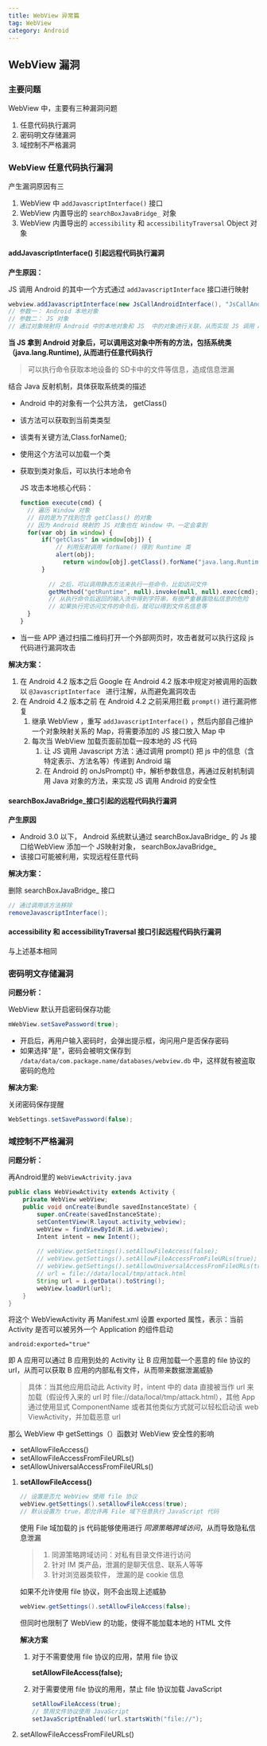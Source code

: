 ```yaml
---
title: WebView 异常篇
tag: WebView
category: Android
---
```


## WebView 漏洞

### 主要问题

WebView 中，主要有三种漏洞问题

1. 任意代码执行漏洞
2. 密码明文存储漏洞
3. 域控制不严格漏洞

### WebView 任意代码执行漏洞

产生漏洞原因有三

1. WebView 中 `addJavascriptInterface()` 接口
2. WebView 内置导出的 `searchBoxJavaBridge_` 对象
3. WebView 内置导出的 `accessibility` 和 `accessibilityTraversal` Object 对象

####  addJavascriptInterface() 引起远程代码执行漏洞

**产生原因：**

JS 调用 Android 的其中一个方式通过 `addJavascriptInterface` 接口进行映射

```java
webview.addJavascriptInterface(new JsCallAndroidInterface(), "JsCallAndroidInterface");
// 参数一： Android 本地对象
// 参数二： JS 对象
// 通过对象映射将 Android 中的本地对象和 JS  中的对象进行关联，从而实现 JS 调用 Android 对象和方法
```

**当 JS 拿到 Android 对象后，可以调用这对象中所有的方法，包括系统类（java.lang.Runtime), 从而进行任意代码执行**

> 可以执行命令获取本地设备的 SD卡中的文件等信息，造成信息泄漏

结合 Java 反射机制，具体获取系统类的描述

* Android 中的对象有一个公共方法， getClass()

* 该方法可以获取到当前类类型

* 该类有关键方法,Class.forName();

* 使用这个方法可以加载一个类

* 获取到类对象后，可以执行本地命令

  JS 攻击本地核心代码：

  ```javascript
  function execute(cmd) {
  	// 遍历 Window 对象
  	// 目的是为了找到包含 getClass() 的对象
  	// 因为 Android 映射的 JS 对象也在 Window 中，一定会拿到
  	for(var obj in window) {
  		if("getClass" in window[obj]) {
  			// 利用反射调用 forName() 得到 Runtime 类
  			alert(obj);
              return window[obj].getClass().forName("java.lang.Runtime");
  		}
          
          // 之后，可以调用静态方法来执行一些命令，比如访问文件
          getMethod("getRuntime", null).invoke(null, null).exec(cmd);
          // 从执行命令后返回的输入流中得到字符串，有很严重暴露隐私信息的危险
          // 如果执行完访问文件的命令后，就可以得到文件名信息等
  	}
  }
  ```

* 当一些 APP 通过扫描二维码打开一个外部网页时，攻击者就可以执行这段 js 代码进行漏洞攻击

**解决方案：**

1. 在 Android 4.2 版本之后
   Google 在 Android 4.2 版本中规定对被调用的函数以 `@JavascriptInterface ` 进行注解，从而避免漏洞攻击
2. 在 Android 4.2 版本之前
   在 Android 4.2 之前采用拦截 `prompt()` 进行漏洞修复
   1. 继承 WebView ，重写 `addJavascriptInterface()` ，然后内部自己维护一个对象映射关系的 Map，将需要添加的 JS 接口放入 Map 中
   2. 每次当 WebView 加载页面前加载一段本地的 JS 代码
      1. 让 JS 调用 Javascript 方法：通过调用 prompt() 把 js 中的信息（含特定表示、方法名等）传递到 Android 端
      2. 在 Android 的 onJsPrompt() 中，解析参数信息，再通过反射机制调用 Java 对象的方法，来实现 JS 调用 Android 的安全性

#### searchBoxJavaBridge_接口引起的远程代码执行漏洞

**产生原因**

* Android 3.0 以下， Android 系统默认通过 searchBoxJavaBridge_ 的 Js 接口给WebView 添加一个 JS映射对象， searchBoxJavaBridge_
* 该接口可能被利用，实现远程任意代码

**解决方案：**

删除 searchBoxJavaBridge_ 接口

```java
// 通过调用该方法移除
removeJavascriptInterface();
```

#### accessibility 和 accessibilityTraversal 接口引起远程代码执行漏洞

与上述基本相同

### 密码明文存储漏洞

**问题分析：**

WebView 默认开启密码保存功能

```java
mWebView.setSavePassword(true);
```

* 开启后，再用户输入密码时，会弹出提示框，询问用户是否保存密码
* 如果选择"是"，密码会被明文保存到 `/data/data/com.package.name/databases/webview.db` 中，这样就有被盗取密码的危险

**解决方案:**

关闭密码保存提醒

```java
WebSettings.setSavePassword(false);
```

### 域控制不严格漏洞

**问题分析：**

再Android里的 `WebViewActrivity.java`

```java
public class WebViewActivity extends Activity {
    private WebView webView;
    public void onCreate(Bundle savedInstanceState) {
        super.onCreate(savedInstanceState);
        setContentView(R.layout.activity_webview);
        webView = findViewById(R.id.webview);
        Intent intent = new Intent();
        
        // webView.getSettings().setAllowFileAccess(false);
        // webView.getSettings().setAllowFileAccessFromFileURLs(true);
        // webView.getSettings().setAllowUniversalAccessFromFileURLs(true);
        // url = file://data/local/tmp/attack.html
        String url = i.getData().toString();
        webView.loadUrl(url);
    }
}
```

将这个 WebViewActivity 再 Manifest.xml 设置 exported 属性，表示：当前 Activity 是否可以被另外一个 Application  的组件启动

`android:exported="true"`

即 A 应用可以通过 B 应用到处的 Activity 让 B 应用加载一个恶意的 file 协议的 url，从而可以获取 B 应用的内部私有文件，从而带来数据泄漏威胁

> 具体：当其他应用启动此 Activity 时，intent 中的 data  直接被当作 url 来加载（假设传入来的 url 时 file://data/local/tmp/attack.html），其他 App 通过使用显式 ComponentName 或者其他类似方式就可以轻松启动该 web ViewActivity，并加载恶意 url

那么 WebView 中 getSettings（）函数对 WebView 安全性的影响

* setAllowFileAccess()
* setAllowFileAccessFromFileURLs()
* setAllowUniversalAccessFromFileURLs()

1. **setAllowFileAccess()**

   ```java
   // 设置是否允 WebView 使用 file 协议
   webView.getSettings().setAllowFileAccess(true);
   // 默认设置为 true，即允许再 File 域下任意执行 JavaScript 代码
   ```

   使用 File 域加载的 js 代码能够使用进行 *同源策略跨域访问*，从而导致隐私信息泄漏

   > 1. 同源策略跨域访问：对私有目录文件进行访问
   > 2. 针对 IM 类产品，泄漏的是聊天信息、联系人等等
   > 3. 针对浏览器类软件， 泄漏的是 cookie 信息

   如果不允许使用 file 协议，则不会出现上述威胁

   ```java
   webView.getSettings().setAllowFileAccess(false);
   ```

   但同时也限制了 WebView 的功能，使得不能加载本地的 HTML 文件

   

   **解决方案**

   1. 对于不需要使用 file 协议的应用，禁用 file 协议

      **setAllowFileAccess(false);**

   2. 对于需要使用 file 协议的用用，禁止 file 协议加载 JavaScript

      ```java
      setAllowFileAccess(true);
      // 禁用文件协议使用 JavaScript
      setJavaScriptEnabled(!url.startsWith("file://");
      ```

   

 2.  setAllowFileAccessFromFileURLs()

    

   

   

   

   

